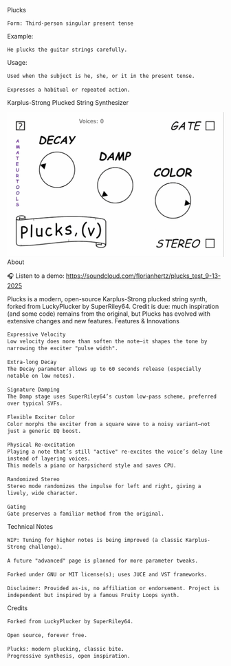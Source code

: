 Plucks

    Form: Third-person singular present tense

Example:

    He plucks the guitar strings carefully.

Usage:

    Used when the subject is he, she, or it in the present tense.

    Expresses a habitual or repeated action.

Karplus-Strong Plucked String Synthesizer

<img width="600" alt="Plucks GUI" src="https://raw.githubusercontent.com/amateurtools/Plucks/refs/heads/main/PLUCKS_GUI.jpg" />
About

🎧 Listen to a demo: https://soundcloud.com/florianhertz/plucks_test_9-13-2025

Plucks is a modern, open-source Karplus-Strong plucked string synth, forked from LuckyPlucker by SuperRiley64.
Credit is due: much inspiration (and some code) remains from the original, but Plucks has evolved with extensive changes and new features.
Features & Innovations

    Expressive Velocity
    Low velocity does more than soften the note—it shapes the tone by narrowing the exciter "pulse width".

    Extra-long Decay
    The Decay parameter allows up to 60 seconds release (especially notable on low notes).

    Signature Damping
    The Damp stage uses SuperRiley64’s custom low-pass scheme, preferred over typical SVFs.

    Flexible Exciter Color
    Color morphs the exciter from a square wave to a noisy variant—not just a generic EQ boost.

    Physical Re-excitation
    Playing a note that’s still "active" re-excites the voice’s delay line instead of layering voices.
    This models a piano or harpsichord style and saves CPU.

    Randomized Stereo
    Stereo mode randomizes the impulse for left and right, giving a lively, wide character.

    Gating
    Gate preserves a familiar method from the original.

Technical Notes

    WIP: Tuning for higher notes is being improved (a classic Karplus-Strong challenge).

    A future "advanced" page is planned for more parameter tweaks.

    Forked under GNU or MIT license(s); uses JUCE and VST frameworks.

    Disclaimer: Provided as-is, no affiliation or endorsement. Project is independent but inspired by a famous Fruity Loops synth.

Credits

    Forked from LuckyPlucker by SuperRiley64.

    Open source, forever free.

    Plucks: modern plucking, classic bite.
    Progressive synthesis, open inspiration.
